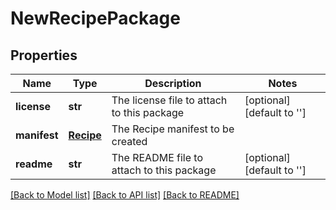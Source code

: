 # NewRecipePackage

## Properties
Name | Type | Description | Notes
------------ | ------------- | ------------- | -------------
**license** | **str** | The license file to attach to this package | [optional] [default to '']
**manifest** | [**Recipe**](Recipe.md) | The Recipe manifest to be created | 
**readme** | **str** | The README file to attach to this package | [optional] [default to '']

[[Back to Model list]](../README.md#documentation-for-models) [[Back to API list]](../README.md#documentation-for-api-endpoints) [[Back to README]](../README.md)


